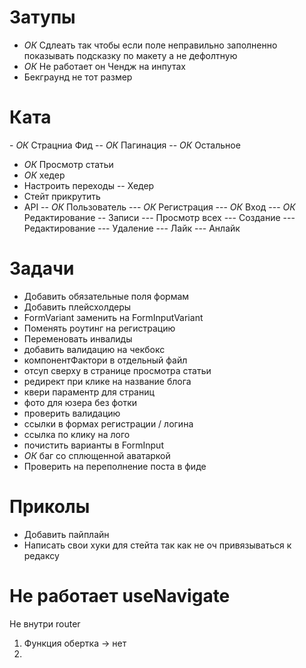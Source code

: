 # Затупы

- _ОК_ Сдлеать так чтобы если поле неправильно заполненно показывать подсказку по макету а не дефолтную
- _ОК_ Не работает он Чендж на инпутах
- Бекграунд не тот размер

# Ката

- *ОК* Страцниа Фид
-- _ОК_ Пагинация
-- _ОК_ Остальное

- _ОК_ Просмотр статьи
- _ОК_ хедер
- Настроить переходы
  -- Хедер
- Стейт прикрутить
- API
  -- _ОК_ Пользователь
  --- _ОК_ Регистрация
  --- _ОК_ Вход
  --- _ОК_ Редактирование
  -- Записи
  --- Просмотр всех
  --- Создание
  --- Редактирование
  --- Удаление
  --- Лайк
  --- Анлайк

# Задачи

- Добавить обязательные поля формам
- Добавить плейсхолдеры
- FormVariant заменить на FormInputVariant
- Поменять роутинг на регистрацию
- Переменовать инвалиды
- добавить валидацию на чекбокс
- компонентФактори в отдельный файл
- отсуп сверху в странице просмотра статьи
- редирект при клике на название блога
- квери параментр для страниц
- фото для юзера без фотки
- проверить валидацию
- ссылки в формах регистрации / логина
- ссылка по клику на лого
- почистить варианты в FormInput
- _ОК_ баг со сплющенной аватаркой
- Проверить на переполнение поста в фиде

# Приколы

- Добавить пайплайн
- Написать свои хуки для стейта так как не оч привязываться к редаксу

# Не работает useNavigate

Не внутри router

1. Функция обертка -> нет
2.
